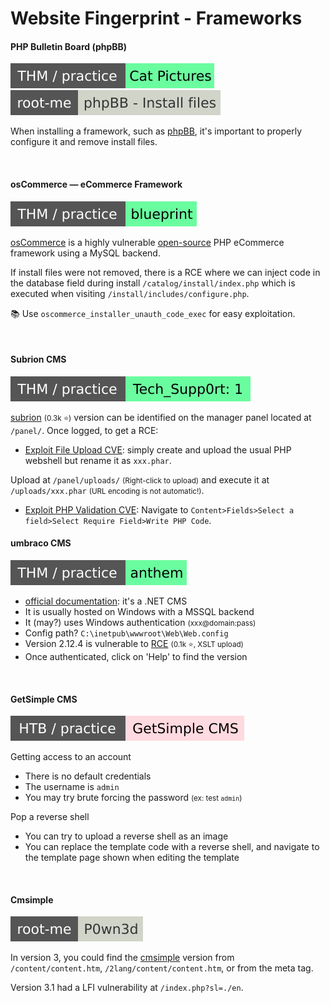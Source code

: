 # Website Fingerprint - Frameworks

<div class="row row-cols-lg-2"><div>

#### PHP Bulletin Board (phpBB)

[![catpictures](../../../../_badges/thm-p/catpictures.svg)](https://tryhackme.com/r/room/catpictures)
[![phpbb_install_files](../../../../_badges/rootme/web_server/phpbb_install_files.svg)](https://www.root-me.org/en/Challenges/Web-Server/Install-files)

When installing a framework, such as [phpBB](https://github.com/phpbb/phpbb), it's important to properly configure it and remove install files.

<br>

#### osCommerce — eCommerce Framework

[![blueprint](../../../../_badges/thm-p/blueprint.svg)](https://tryhackme.com/r/room/blueprint)

[osCommerce](https://www.oscommerce.com/) is a highly vulnerable [open-source](https://github.com/osCommerce) PHP eCommerce framework using a MySQL backend.

If install files were not removed, there is a RCE where we can inject code in the database field during install `/catalog/install/index.php` which is executed when visiting `/install/includes/configure.php`.

📚 Use `oscommerce_installer_unauth_code_exec` for easy exploitation.

<br>

#### Subrion CMS

[![techsupp0rt1](../../../../_badges/thm-p/techsupp0rt1.svg)](https://tryhackme.com/r/room/techsupp0rt1)

[subrion](https://github.com/intelliants/subrion) <small>(0.3k ⭐)</small> version can be identified on the manager panel located at `/panel/`. Once logged, to get a RCE:

* [Exploit File Upload CVE](https://nvd.nist.gov/vuln/detail/CVE-2018-19422): simply create and upload the usual PHP webshell but rename it as `xxx.phar`.

Upload at `/panel/uploads/` <small>(Right-click to upload)</small> and execute it at `/uploads/xxx.phar` <small>(URL encoding is not automatic!)</small>.

* [Exploit PHP Validation CVE](https://nvd.nist.gov/vuln/detail/CVE-2021-43464): Navigate to `Content>Fields>Select a field>Select Require Field>Write PHP Code`.
</div><div>

#### umbraco CMS

[![anthem](../../../../_badges/thm-p/anthem.svg)](https://tryhackme.com/r/room/anthem)

* [official documentation](https://umbraco.com/): it's a .NET CMS
* It is usually hosted on Windows with a MSSQL backend
* It (may?) uses Windows authentication <small>(xxx@domain:pass)</small>
* Config path? `C:\inetpub\wwwroot\Web\Web.config`
* Version 2.12.4 is vulnerable to [RCE](https://github.com/noraj/Umbraco-RCE/) <small>(0.1k ⭐, XSLT upload)</small>
* Once authenticated, click on 'Help' to find the version

<br>

#### GetSimple CMS

![getsimplecms](../../../../_badges/htb-p/getsimplecms.svg)

Getting access to an account

* There is no default credentials
* The username is `admin`
* You may try brute forcing the password <small>(ex: test `admin`)</small>

Pop a reverse shell

* You can try to upload a reverse shell as an image
* You can replace the template code with a reverse shell, and navigate to the template page shown when editing the template

<br>

#### Cmsimple

[![P0wn3d](../../../../_badges/rootme/realist/P0wn3d.svg)](https://www.root-me.org/en/Challenges/Realist/P0wn3d)

In version 3, you could find the [cmsimple](https://www.cmsimple.org/en/) version from `/content/content.htm`, `/2lang/content/content.htm`, or from the meta tag.

Version 3.1 had a LFI vulnerability at `/index.php?sl=./en`.
</div></div>
